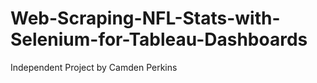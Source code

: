 # Web-Scraping-NFL-Stats-with-Selenium-for-Tableau-Dashboards
Independent Project by Camden Perkins
